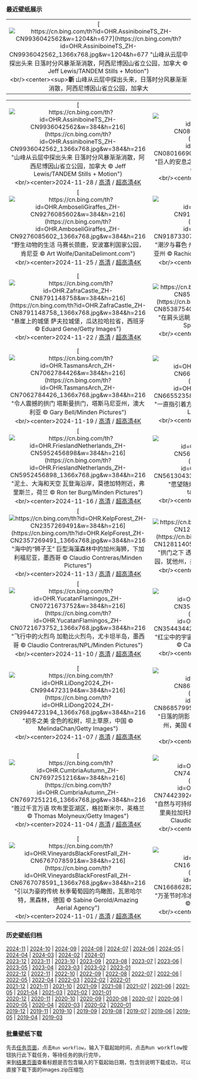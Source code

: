### 最近壁纸展示
||
|:---:|
|[![https://cn.bing.com/th?id=OHR.AssiniboineTS_ZH-CN9936042562&w=1204&h=677](https://cn.bing.com/th?id=OHR.AssiniboineTS_ZH-CN9936042562_1366x768.jpg&w=1204&h=677 "山峰从云层中探出头来&#10;日落时分风暴渐渐消散，阿西尼博因山省立公园，加拿大&#10;© Jeff Lewis/TANDEM Stills + Motion")](https://cn.bing.com/search?q=%e9%98%bf%e8%a5%bf%e5%b0%bc%e5%8d%9a%e5%9b%a0%e5%b1%b1%e7%9c%81%e7%ab%8b%e5%85%ac%e5%9b%ad&form=hpcapt&mkt=zh-cn&filters=HpDate:"20241127_1600")<br/><center><sup>**新**</sup>&nbsp;山峰从云层中探出头来，日落时分风暴渐渐消散，阿西尼博因山省立公园，加拿大<center/>|

||||
|:---:|:---:|:---:|
|[![https://cn.bing.com/th?id=OHR.AssiniboineTS_ZH-CN9936042562&w=384&h=216](https://cn.bing.com/th?id=OHR.AssiniboineTS_ZH-CN9936042562_1366x768.jpg&w=384&h=216 "山峰从云层中探出头来&#10;日落时分风暴渐渐消散，阿西尼博因山省立公园，加拿大&#10;© Jeff Lewis/TANDEM Stills + Motion")](https://cn.bing.com/search?q=%e9%98%bf%e8%a5%bf%e5%b0%bc%e5%8d%9a%e5%9b%a0%e5%b1%b1%e7%9c%81%e7%ab%8b%e5%85%ac%e5%9b%ad&form=hpcapt&mkt=zh-cn&filters=HpDate:"20241127_1600")<br/><center>2024-11-28 / [高清](https://cn.bing.com/th?id=OHR.AssiniboineTS_ZH-CN9936042562_1920x1200.jpg&w=1920&h=1200) / [超高清4K](https://cn.bing.com/th?id=OHR.AssiniboineTS_ZH-CN9936042562_UHD.jpg&w=3840&h=2160)<center/>|[![https://cn.bing.com/th?id=OHR.SemoisRiver_ZH-CN0801669014&w=384&h=216](https://cn.bing.com/th?id=OHR.SemoisRiver_ZH-CN0801669014_1366x768.jpg&w=384&h=216 "巨人的安息之地&#10;秋天的巨人之墓，布永市，比利时&#10;© David Briard/Getty")](https://cn.bing.com/search?q=%e6%af%94%e5%88%a9%e6%97%b6%e5%b8%83%e6%b0%b8%e5%b8%82&form=hpcapt&mkt=zh-cn&filters=HpDate:"20241126_1600")<br/><center>2024-11-27 / [高清](https://cn.bing.com/th?id=OHR.SemoisRiver_ZH-CN0801669014_1920x1200.jpg&w=1920&h=1200) / [超高清4K](https://cn.bing.com/th?id=OHR.SemoisRiver_ZH-CN0801669014_UHD.jpg&w=3840&h=2160)<center/>|[![https://cn.bing.com/th?id=OHR.TrulliGrove_ZH-CN9519400567&w=384&h=216](https://cn.bing.com/th?id=OHR.TrulliGrove_ZH-CN9519400567_1366x768.jpg&w=384&h=216 "有数百年历史的橄榄树&#10;橄榄树林，伊特里亚山谷，普利亚，意大利&#10;© Massimo Santi/Shutterstock")](https://cn.bing.com/search?q=%e4%b8%96%e7%95%8c%e6%a9%84%e6%a6%84%e6%a0%91%e6%97%a5&form=hpcapt&mkt=zh-cn&filters=HpDate:"20241125_1600")<br/><center>2024-11-26 / [高清](https://cn.bing.com/th?id=OHR.TrulliGrove_ZH-CN9519400567_1920x1200.jpg&w=1920&h=1200) / [超高清4K](https://cn.bing.com/th?id=OHR.TrulliGrove_ZH-CN9519400567_UHD.jpg&w=3840&h=2160)<center/>|
|[![https://cn.bing.com/th?id=OHR.AmboseliGiraffes_ZH-CN9276085602&w=384&h=216](https://cn.bing.com/th?id=OHR.AmboseliGiraffes_ZH-CN9276085602_1366x768.jpg&w=384&h=216 "野生动物的生活&#10;马赛长颈鹿，安波塞利国家公园，肯尼亚&#10;© Art Wolfe/DanitaDelimont.com")](https://cn.bing.com/search?q=%e8%82%af%e5%b0%bc%e4%ba%9a%e5%ae%89%e5%8d%9a%e5%a1%9e%e5%88%a9%e5%9b%bd%e5%ae%b6%e5%85%ac%e5%9b%ad&form=hpcapt&mkt=zh-cn&filters=HpDate:"20241124_1600")<br/><center>2024-11-25 / [高清](https://cn.bing.com/th?id=OHR.AmboseliGiraffes_ZH-CN9276085602_1920x1200.jpg&w=1920&h=1200) / [超高清4K](https://cn.bing.com/th?id=OHR.AmboseliGiraffes_ZH-CN9276085602_UHD.jpg&w=3840&h=2160)<center/>|[![https://cn.bing.com/th?id=OHR.SonomaCoast_ZH-CN9187330701&w=384&h=216](https://cn.bing.com/th?id=OHR.SonomaCoast_ZH-CN9187330701_1366x768.jpg&w=384&h=216 "潮汐与暮色&#10;州立公园，索诺玛海岸，美国加利福尼亚州&#10;© Rachid Dahnoun/Tandem Stills + Motion")](https://cn.bing.com/search?q=%e7%b4%a2%e8%af%ba%e9%a9%ac%e6%b5%b7%e5%b2%b8%e5%b7%9e%e7%ab%8b%e5%85%ac%e5%9b%ad&form=hpcapt&mkt=zh-cn&filters=HpDate:"20241123_1600")<br/><center>2024-11-24 / [高清](https://cn.bing.com/th?id=OHR.SonomaCoast_ZH-CN9187330701_1920x1200.jpg&w=1920&h=1200) / [超高清4K](https://cn.bing.com/th?id=OHR.SonomaCoast_ZH-CN9187330701_UHD.jpg&w=3840&h=2160)<center/>|[![https://cn.bing.com/th?id=OHR.FibonacciAloe_ZH-CN8974137481&w=384&h=216](https://cn.bing.com/th?id=OHR.FibonacciAloe_ZH-CN8974137481_1366x768.jpg&w=384&h=216 "大自然的密码&#10;多叶芦荟，袋鼠岛，澳大利亚&#10;© Michael Melford/Alamy")](https://cn.bing.com/search?q=%e6%96%90%e6%b3%a2%e9%82%a3%e5%a5%91%e7%ba%aa%e5%bf%b5%e6%97%a5&form=hpcapt&mkt=zh-cn&filters=HpDate:"20241122_1600")<br/><center>2024-11-23 / [高清](https://cn.bing.com/th?id=OHR.FibonacciAloe_ZH-CN8974137481_1920x1200.jpg&w=1920&h=1200) / [超高清4K](https://cn.bing.com/th?id=OHR.FibonacciAloe_ZH-CN8974137481_UHD.jpg&w=3840&h=2160)<center/>|
|[![https://cn.bing.com/th?id=OHR.ZafraCastle_ZH-CN8791148758&w=384&h=216](https://cn.bing.com/th?id=OHR.ZafraCastle_ZH-CN8791148758_1366x768.jpg&w=384&h=216 "悬崖上的城堡&#10;萨夫拉城堡，瓜达拉哈拉省，西班牙&#10;© Eduard Gene/Getty Images")](https://cn.bing.com/search?q=%e6%8b%89%e8%90%a8%e5%a4%ab%e6%8b%89%e5%9f%8e%e5%a0%a1&form=hpcapt&mkt=zh-cn&filters=HpDate:"20241121_1600")<br/><center>2024-11-22 / [高清](https://cn.bing.com/th?id=OHR.ZafraCastle_ZH-CN8791148758_1920x1200.jpg&w=1920&h=1200) / [超高清4K](https://cn.bing.com/th?id=OHR.ZafraCastle_ZH-CN8791148758_UHD.jpg&w=3840&h=2160)<center/>|[![https://cn.bing.com/th?id=OHR.LionCubs_ZH-CN8538754038&w=384&h=216](https://cn.bing.com/th?id=OHR.LionCubs_ZH-CN8538754038_1366x768.jpg&w=384&h=216 "在肩头远眺&#10;日出时的两只小狮子，南非&#10;© Ruan Springorum/Getty Images")](https://cn.bing.com/search?q=%e7%8b%ae%e5%ad%90&form=hpcapt&mkt=zh-cn&filters=HpDate:"20241120_1600")<br/><center>2024-11-21 / [高清](https://cn.bing.com/th?id=OHR.LionCubs_ZH-CN8538754038_1920x1200.jpg&w=1920&h=1200) / [超高清4K](https://cn.bing.com/th?id=OHR.LionCubs_ZH-CN8538754038_UHD.jpg&w=3840&h=2160)<center/>|[![https://cn.bing.com/th?id=OHR.PontBordeaux_ZH-CN7656263575&w=384&h=216](https://cn.bing.com/th?id=OHR.PontBordeaux_ZH-CN7656263575_1366x768.jpg&w=384&h=216 "加龙河上的历史通道&#10;皮埃尔桥，波尔多，法国&#10;© SergiyN/Getty Images")](https://cn.bing.com/search?q=%e6%b3%a2%e5%b0%94%e5%a4%9a%e7%9a%ae%e5%9f%83%e5%b0%94%e6%a1%a5&form=hpcapt&mkt=zh-cn&filters=HpDate:"20241119_1600")<br/><center>2024-11-20 / [高清](https://cn.bing.com/th?id=OHR.PontBordeaux_ZH-CN7656263575_1920x1200.jpg&w=1920&h=1200) / [超高清4K](https://cn.bing.com/th?id=OHR.PontBordeaux_ZH-CN7656263575_UHD.jpg&w=3840&h=2160)<center/>|
|[![https://cn.bing.com/th?id=OHR.TasmansArch_ZH-CN7062784426&w=384&h=216](https://cn.bing.com/th?id=OHR.TasmansArch_ZH-CN7062784426_1366x768.jpg&w=384&h=216 "令人震撼的拱门&#10;塔斯曼拱门，塔斯马尼亚州，澳大利亚&#10;© Gary Bell/Minden Pictures")](https://cn.bing.com/search?q=%e5%a1%94%e6%96%af%e9%a9%ac%e5%b0%bc%e4%ba%9a%e6%b4%b2&form=hpcapt&mkt=zh-cn&filters=HpDate:"20241118_1600")<br/><center>2024-11-19 / [高清](https://cn.bing.com/th?id=OHR.TasmansArch_ZH-CN7062784426_1920x1200.jpg&w=1920&h=1200) / [超高清4K](https://cn.bing.com/th?id=OHR.TasmansArch_ZH-CN7062784426_UHD.jpg&w=3840&h=2160)<center/>|[![https://cn.bing.com/th?id=OHR.PorthcawlLighthouse_ZH-CN6655235820&w=384&h=216](https://cn.bing.com/th?id=OHR.PorthcawlLighthouse_ZH-CN6655235820_1366x768.jpg&w=384&h=216 "一直指引着方向&#10;波斯考尔灯塔，南威尔士，英国&#10;© Leighton Collins/Alamy")](https://cn.bing.com/search?q=%e5%a8%81%e5%b0%94%e5%a3%ab%e6%b3%a2%e6%96%af%e8%80%83%e5%b0%94%e7%81%af%e5%a1%94&form=hpcapt&mkt=zh-cn&filters=HpDate:"20241117_1600")<br/><center>2024-11-18 / [高清](https://cn.bing.com/th?id=OHR.PorthcawlLighthouse_ZH-CN6655235820_1920x1200.jpg&w=1920&h=1200) / [超高清4K](https://cn.bing.com/th?id=OHR.PorthcawlLighthouse_ZH-CN6655235820_UHD.jpg&w=3840&h=2160)<center/>|[![https://cn.bing.com/th?id=OHR.RedStag_ZH-CN6403546321&w=384&h=216](https://cn.bing.com/th?id=OHR.RedStag_ZH-CN6403546321_1366x768.jpg&w=384&h=216 "苏格兰高地的马鹿&#10;加里东林中的马鹿，阿夫力谷，苏格兰高地&#10;© Terry Whittaker/Alamy")](https://cn.bing.com/search?q=%e9%a9%ac%e9%b9%bf&form=hpcapt&mkt=zh-cn&filters=HpDate:"20241116_1600")<br/><center>2024-11-17 / [高清](https://cn.bing.com/th?id=OHR.RedStag_ZH-CN6403546321_1920x1200.jpg&w=1920&h=1200) / [超高清4K](https://cn.bing.com/th?id=OHR.RedStag_ZH-CN6403546321_UHD.jpg&w=3840&h=2160)<center/>|
|[![https://cn.bing.com/th?id=OHR.FrieslandNetherlands_ZH-CN5952456898&w=384&h=216](https://cn.bing.com/th?id=OHR.FrieslandNetherlands_ZH-CN5952456898_1366x768.jpg&w=384&h=216 "泥土、大海和天空&#10;瓦登海沿岸，莫德加特附近，弗里斯兰，荷兰&#10;© Ron ter Burg/Minden Pictures")](https://cn.bing.com/search?q=%e7%93%a6%e7%99%bb%e6%b5%b7&form=hpcapt&mkt=zh-cn&filters=HpDate:"20241115_1600")<br/><center>2024-11-16 / [高清](https://cn.bing.com/th?id=OHR.FrieslandNetherlands_ZH-CN5952456898_1920x1200.jpg&w=1920&h=1200) / [超高清4K](https://cn.bing.com/th?id=OHR.FrieslandNetherlands_ZH-CN5952456898_UHD.jpg&w=3840&h=2160)<center/>|[![https://cn.bing.com/th?id=OHR.YiPengLanterns_ZH-CN5613043353&w=384&h=216](https://cn.bing.com/th?id=OHR.YiPengLanterns_ZH-CN5613043353_1366x768.jpg&w=384&h=216 "愿望随灯起飞&#10;义蓬灯节 ，清迈，泰国&#10;© tampatra/Getty Images")](https://cn.bing.com/search?q=%e6%b3%b0%e5%9b%bd%e6%b8%85%e8%bf%88&form=hpcapt&mkt=zh-cn&filters=HpDate:"20241114_1600")<br/><center>2024-11-15 / [高清](https://cn.bing.com/th?id=OHR.YiPengLanterns_ZH-CN5613043353_1920x1200.jpg&w=1920&h=1200) / [超高清4K](https://cn.bing.com/th?id=OHR.YiPengLanterns_ZH-CN5613043353_UHD.jpg&w=3840&h=2160)<center/>|[![https://cn.bing.com/th?id=OHR.ManarolaItaly_ZH-CN2837915120&w=384&h=216](https://cn.bing.com/th?id=OHR.ManarolaItaly_ZH-CN2837915120_1366x768.jpg&w=384&h=216 "悬崖边的故事&#10;马纳罗拉，五渔村国家公园，利古里亚，意大利&#10;© John_Silver/Shutterstock")](https://cn.bing.com/search?q=%e9%a9%ac%e7%ba%b3%e7%bd%97%e6%8b%89&form=hpcapt&mkt=zh-cn&filters=HpDate:"20241113_1600")<br/><center>2024-11-14 / [高清](https://cn.bing.com/th?id=OHR.ManarolaItaly_ZH-CN2837915120_1920x1200.jpg&w=1920&h=1200) / [超高清4K](https://cn.bing.com/th?id=OHR.ManarolaItaly_ZH-CN2837915120_UHD.jpg&w=3840&h=2160)<center/>|
|[![https://cn.bing.com/th?id=OHR.KelpForest_ZH-CN2357269491&w=384&h=216](https://cn.bing.com/th?id=OHR.KelpForest_ZH-CN2357269491_1366x768.jpg&w=384&h=216 "海中的“狮子王”&#10;巨型海藻森林中的加州海狮，下加利福尼亚，墨西哥&#10;© Claudio Contreras/Minden Pictures")](https://cn.bing.com/search?q=%e6%b5%b7%e7%8b%ae&form=hpcapt&mkt=zh-cn&filters=HpDate:"20241112_1600")<br/><center>2024-11-13 / [高清](https://cn.bing.com/th?id=OHR.KelpForest_ZH-CN2357269491_1920x1200.jpg&w=1920&h=1200) / [超高清4K](https://cn.bing.com/th?id=OHR.KelpForest_ZH-CN2357269491_UHD.jpg&w=3840&h=2160)<center/>|[![https://cn.bing.com/th?id=OHR.CoveArch_ZH-CN1281140578&w=384&h=216](https://cn.bing.com/th?id=OHR.CoveArch_ZH-CN1281140578_1366x768.jpg&w=384&h=216 "拱门之下&#10;透过海湾拱门看到双拱门，拱门国家公园，犹他州，美国&#10;© Jeff Foott/Minden Pictures")](https://cn.bing.com/search?q=%e7%8a%b9%e4%bb%96%e5%b7%9e%e6%8b%b1%e9%97%a8%e5%9b%bd%e5%ae%b6%e5%85%ac%e5%9b%ad&form=hpcapt&mkt=zh-cn&filters=HpDate:"20241111_1600")<br/><center>2024-11-12 / [高清](https://cn.bing.com/th?id=OHR.CoveArch_ZH-CN1281140578_1920x1200.jpg&w=1920&h=1200) / [超高清4K](https://cn.bing.com/th?id=OHR.CoveArch_ZH-CN1281140578_UHD.jpg&w=3840&h=2160)<center/>|[![https://cn.bing.com/th?id=OHR.Banff24_ZH-CN1156176817&w=384&h=216](https://cn.bing.com/th?id=OHR.Banff24_ZH-CN1156176817_1366x768.jpg&w=384&h=216 "旷野里的第一片雪花&#10;班夫国家公园的日落，阿尔伯塔省，加拿大&#10;© fywPhoto 云卷云舒/Getty Images")](https://cn.bing.com/search?q=%e7%8f%ad%e5%a4%ab%e5%9b%bd%e5%ae%b6%e5%85%ac%e5%9b%ad&form=hpcapt&mkt=zh-cn&filters=HpDate:"20241110_1600")<br/><center>2024-11-11 / [高清](https://cn.bing.com/th?id=OHR.Banff24_ZH-CN1156176817_1920x1200.jpg&w=1920&h=1200) / [超高清4K](https://cn.bing.com/th?id=OHR.Banff24_ZH-CN1156176817_UHD.jpg&w=3840&h=2160)<center/>|
|[![https://cn.bing.com/th?id=OHR.YucatanFlamingos_ZH-CN0721673752&w=384&h=216](https://cn.bing.com/th?id=OHR.YucatanFlamingos_ZH-CN0721673752_1366x768.jpg&w=384&h=216 "飞行中的火烈鸟&#10;加勒比火烈鸟，尤卡坦半岛，墨西哥&#10;© Claudio Contreras/NPL/Minden Pictures")](https://cn.bing.com/search?q=%e5%8a%a0%e5%8b%92%e6%af%94%e7%81%ab%e7%83%88%e9%b8%9f&form=hpcapt&mkt=zh-cn&filters=HpDate:"20241109_1600")<br/><center>2024-11-10 / [高清](https://cn.bing.com/th?id=OHR.YucatanFlamingos_ZH-CN0721673752_1920x1200.jpg&w=1920&h=1200) / [超高清4K](https://cn.bing.com/th?id=OHR.YucatanFlamingos_ZH-CN0721673752_UHD.jpg&w=3840&h=2160)<center/>|[![https://cn.bing.com/th?id=OHR.MoroccoMilkyWay_ZH-CN3544344290&w=384&h=216](https://cn.bing.com/th?id=OHR.MoroccoMilkyWay_ZH-CN3544344290_1366x768.jpg&w=384&h=216 "红尘中的宇宙美景&#10;银河，阿伊特本哈杜杜，摩洛哥&#10;© Cavan Images/Getty Images")](https://cn.bing.com/search?q=%e9%98%bf%e4%bc%8a%e7%89%b9%e6%9c%ac%e5%93%88%e6%9d%9c%e6%9d%9c&form=hpcapt&mkt=zh-cn&filters=HpDate:"20241108_1600")<br/><center>2024-11-09 / [高清](https://cn.bing.com/th?id=OHR.MoroccoMilkyWay_ZH-CN3544344290_1920x1200.jpg&w=1920&h=1200) / [超高清4K](https://cn.bing.com/th?id=OHR.MoroccoMilkyWay_ZH-CN3544344290_UHD.jpg&w=3840&h=2160)<center/>|[![https://cn.bing.com/th?id=OHR.GlacialRivers_ZH-CN0260507556&w=384&h=216](https://cn.bing.com/th?id=OHR.GlacialRivers_ZH-CN0260507556_1366x768.jpg&w=384&h=216 "来自冰与火之国&#10;冰岛冰川河流鸟瞰图&#10;© rybarmarekk/Shutterstock")](https://cn.bing.com/search?q=%e5%86%b0%e5%b2%9b%e5%86%b0%e5%b7%9d%e6%b2%b3%e6%b5%81&form=hpcapt&mkt=zh-cn&filters=HpDate:"20241107_1600")<br/><center>2024-11-08 / [高清](https://cn.bing.com/th?id=OHR.GlacialRivers_ZH-CN0260507556_1920x1200.jpg&w=1920&h=1200) / [超高清4K](https://cn.bing.com/th?id=OHR.GlacialRivers_ZH-CN0260507556_UHD.jpg&w=3840&h=2160)<center/>|
|[![https://cn.bing.com/th?id=OHR.LiDong2024_ZH-CN9944723194&w=384&h=216](https://cn.bing.com/th?id=OHR.LiDong2024_ZH-CN9944723194_1366x768.jpg&w=384&h=216 "初冬之美&#10;金色的松树，坝上草原，中国&#10;© MelindaChan/Getty Images")](https://cn.bing.com/search?q=%e5%86%85%e8%92%99%e5%8f%a4%e5%9d%9d%e4%b8%8a%e8%8d%89%e5%8e%9f&form=hpcapt&mkt=zh-cn&filters=HpDate:"20241106_1600")<br/><center>2024-11-07 / [高清](https://cn.bing.com/th?id=OHR.LiDong2024_ZH-CN9944723194_1920x1200.jpg&w=1920&h=1200) / [超高清4K](https://cn.bing.com/th?id=OHR.LiDong2024_ZH-CN9944723194_UHD.jpg&w=3840&h=2160)<center/>|[![https://cn.bing.com/th?id=OHR.ShiShiBeach_ZH-CN8685799566&w=384&h=216](https://cn.bing.com/th?id=OHR.ShiShiBeach_ZH-CN8685799566_1366x768.jpg&w=384&h=216 "日落的阴影&#10;奥林匹克国家公园石狮海滩，华盛顿州，美国&#10;© T.M. Schultze/TANDEM Stills + Motion")](https://cn.bing.com/search?q=%e5%a5%a5%e6%9e%97%e5%8c%b9%e5%85%8b%e5%9b%bd%e5%ae%b6%e5%85%ac%e5%9b%ad&form=hpcapt&mkt=zh-cn&filters=HpDate:"20241105_1600")<br/><center>2024-11-06 / [高清](https://cn.bing.com/th?id=OHR.ShiShiBeach_ZH-CN8685799566_1920x1200.jpg&w=1920&h=1200) / [超高清4K](https://cn.bing.com/th?id=OHR.ShiShiBeach_ZH-CN8685799566_UHD.jpg&w=3840&h=2160)<center/>|[![https://cn.bing.com/th?id=OHR.LencoisMaranhao_ZH-CN8194406488&w=384&h=216](https://cn.bing.com/th?id=OHR.LencoisMaranhao_ZH-CN8194406488_1366x768.jpg&w=384&h=216 "异世界之美&#10;马拉赫塞斯国家公园，马拉尼昂州,巴西&#10;© thanosquest/Shutterstock")](https://cn.bing.com/search?q=%e9%a9%ac%e6%8b%89%e8%b5%ab%e5%a1%9e%e6%96%af%e5%9b%bd%e5%ae%b6%e5%85%ac%e5%9b%ad&form=hpcapt&mkt=zh-cn&filters=HpDate:"20241104_1600")<br/><center>2024-11-05 / [高清](https://cn.bing.com/th?id=OHR.LencoisMaranhao_ZH-CN8194406488_1920x1200.jpg&w=1920&h=1200) / [超高清4K](https://cn.bing.com/th?id=OHR.LencoisMaranhao_ZH-CN8194406488_UHD.jpg&w=3840&h=2160)<center/>|
|[![https://cn.bing.com/th?id=OHR.CumbriaAutumn_ZH-CN7697251216&w=384&h=216](https://cn.bing.com/th?id=OHR.CumbriaAutumn_ZH-CN7697251216_1366x768.jpg&w=384&h=216 "胜过千言万语&#10;坎布里亚湖区，格拉斯米尔，英格兰&#10;© Thomas Molyneux/Getty Images")](https://cn.bing.com/search?q=%e6%a0%bc%e6%8b%89%e6%96%af%e7%b1%b3%e5%b0%94&form=hpcapt&mkt=zh-cn&filters=HpDate:"20241103_1600")<br/><center>2024-11-04 / [高清](https://cn.bing.com/th?id=OHR.CumbriaAutumn_ZH-CN7697251216_1920x1200.jpg&w=1920&h=1200) / [超高清4K](https://cn.bing.com/th?id=OHR.CumbriaAutumn_ZH-CN7697251216_UHD.jpg&w=3840&h=2160)<center/>|[![https://cn.bing.com/th?id=OHR.YucatanBiosphere_ZH-CN7442392453&w=384&h=216](https://cn.bing.com/th?id=OHR.YucatanBiosphere_ZH-CN7442392453_1366x768.jpg&w=384&h=216 "自然与可持续发展的结合&#10;巢中的加勒比火烈鸟蛋，里奥拉加托斯自然保护区，尤卡坦州，墨西哥&#10;© Claudio Contreras/Minden Pictures")](https://cn.bing.com/search?q=%e9%87%8c%e5%a5%a5%e6%8b%89%e5%8a%a0%e6%89%98%e6%96%af%e8%87%aa%e7%84%b6%e4%bf%9d%e6%8a%a4%e5%8c%ba&form=hpcapt&mkt=zh-cn&filters=HpDate:"20241102_1600")<br/><center>2024-11-03 / [高清](https://cn.bing.com/th?id=OHR.YucatanBiosphere_ZH-CN7442392453_1920x1200.jpg&w=1920&h=1200) / [超高清4K](https://cn.bing.com/th?id=OHR.YucatanBiosphere_ZH-CN7442392453_UHD.jpg&w=3840&h=2160)<center/>|[![https://cn.bing.com/th?id=OHR.BisonYellowstone_ZH-CN7320887379&w=384&h=216](https://cn.bing.com/th?id=OHR.BisonYellowstone_ZH-CN7320887379_1366x768.jpg&w=384&h=216 "从濒临灭绝到成为国家的象征&#10;黄石国家公园的美洲野牛，怀俄明州，美国&#10;© Ian Shive/TANDEM Stills + Motion")](https://cn.bing.com/search?q=%e7%be%8e%e5%9b%bd%e9%87%8e%e7%89%9b%e6%97%a5&form=hpcapt&mkt=zh-cn&filters=HpDate:"20241101_1600")<br/><center>2024-11-02 / [高清](https://cn.bing.com/th?id=OHR.BisonYellowstone_ZH-CN7320887379_1920x1200.jpg&w=1920&h=1200) / [超高清4K](https://cn.bing.com/th?id=OHR.BisonYellowstone_ZH-CN7320887379_UHD.jpg&w=3840&h=2160)<center/>|
|[![https://cn.bing.com/th?id=OHR.VineyardsBlackForestFall_ZH-CN6767078591&w=384&h=216](https://cn.bing.com/th?id=OHR.VineyardsBlackForestFall_ZH-CN6767078591_1366x768.jpg&w=384&h=216 "引以为豪的传统&#10;秋季葡萄园的鸟瞰图，瓦恩哈尔特，黑森林，德国&#10;© Sabine Gerold/Amazing Aerial Agency")](https://cn.bing.com/search?q=%e5%be%b7%e5%9b%bd%e9%bb%91%e6%a3%ae%e6%9e%97&form=hpcapt&mkt=zh-cn&filters=HpDate:"20241031_1600")<br/><center>2024-11-01 / [高清](https://cn.bing.com/th?id=OHR.VineyardsBlackForestFall_ZH-CN6767078591_1920x1200.jpg&w=1920&h=1200) / [超高清4K](https://cn.bing.com/th?id=OHR.VineyardsBlackForestFall_ZH-CN6767078591_UHD.jpg&w=3840&h=2160)<center/>|[![https://cn.bing.com/th?id=OHR.GargoyleParis_ZH-CN1668628241&w=384&h=216](https://cn.bing.com/th?id=OHR.GargoyleParis_ZH-CN1668628241_1366x768.jpg&w=384&h=216 "万圣节时冷冰冰的凝视&#10;巴黎圣母院的奇美拉，法国&#10;© scaliger/Getty Images")](https://cn.bing.com/search?q=%e4%b8%87%e5%9c%a3%e8%8a%82&form=hpcapt&mkt=zh-cn&filters=HpDate:"20241030_1600")<br/><center>2024-10-31 / [高清](https://cn.bing.com/th?id=OHR.GargoyleParis_ZH-CN1668628241_1920x1200.jpg&w=1920&h=1200) / [超高清4K](https://cn.bing.com/th?id=OHR.GargoyleParis_ZH-CN1668628241_UHD.jpg&w=3840&h=2160)<center/>|[![https://cn.bing.com/th?id=OHR.HauntedEdinburgh_ZH-CN1461834159&w=384&h=216](https://cn.bing.com/th?id=OHR.HauntedEdinburgh_ZH-CN1461834159_1366x768.jpg&w=384&h=216 "令人毛骨悚然的历史&#10;从苏格兰教堂墓地眺望爱丁堡城堡，英国&#10;© Chris Dorney/Alamy Stock Photo")](https://cn.bing.com/search?q=%e8%8b%8f%e6%a0%bc%e5%85%b0%e7%88%b1%e4%b8%81%e5%a0%a1%e5%9f%8e%e5%a0%a1&form=hpcapt&mkt=zh-cn&filters=HpDate:"20241029_1600")<br/><center>2024-10-30 / [高清](https://cn.bing.com/th?id=OHR.HauntedEdinburgh_ZH-CN1461834159_1920x1200.jpg&w=1920&h=1200) / [超高清4K](https://cn.bing.com/th?id=OHR.HauntedEdinburgh_ZH-CN1461834159_UHD.jpg&w=3840&h=2160)<center/>|


### 历史壁纸归档
[2024-11](views/2024/2024-11.md) | [2024-10](views/2024/2024-10.md) | [2024-09](views/2024/2024-09.md) | [2024-08](views/2024/2024-08.md) | [2024-07](views/2024/2024-07.md) | [2024-06](views/2024/2024-06.md) | [2024-05](views/2024/2024-05.md) | [2024-04](views/2024/2024-04.md) | [2024-03](views/2024/2024-03.md) | [2024-02](views/2024/2024-02.md) | [2024-01](views/2024/2024-01.md)  
[2023-12](views/2023/2023-12.md) | [2023-11](views/2023/2023-11.md) | [2023-10](views/2023/2023-10.md) | [2023-09](views/2023/2023-09.md) | [2023-08](views/2023/2023-08.md) | [2023-07](views/2023/2023-07.md) | [2023-06](views/2023/2023-06.md) | [2023-05](views/2023/2023-05.md) | [2023-04](views/2023/2023-04.md) | [2023-03](views/2023/2023-03.md) | [2023-02](views/2023/2023-02.md) | [2023-01](views/2023/2023-01.md)  
[2022-12](views/2022/2022-12.md) | [2022-11](views/2022/2022-11.md) | [2022-10](views/2022/2022-10.md) | [2022-09](views/2022/2022-09.md) | [2022-08](views/2022/2022-08.md) | [2022-07](views/2022/2022-07.md) | [2022-06](views/2022/2022-06.md) | [2022-05](views/2022/2022-05.md) | [2022-04](views/2022/2022-04.md) | [2022-03](views/2022/2022-03.md) | [2022-02](views/2022/2022-02.md) | [2022-01](views/2022/2022-01.md)  
[2021-12](views/2021/2021-12.md) | [2021-11](views/2021/2021-11.md) | [2021-10](views/2021/2021-10.md) | [2021-09](views/2021/2021-09.md) | [2021-08](views/2021/2021-08.md) | [2021-07](views/2021/2021-07.md) | [2021-06](views/2021/2021-06.md) | [2021-05](views/2021/2021-05.md) | [2021-04](views/2021/2021-04.md) | [2021-03](views/2021/2021-03.md) | [2021-02](views/2021/2021-02.md) | [2021-01](views/2021/2021-01.md)  
[2020-12](views/2020/2020-12.md) | [2020-11](views/2020/2020-11.md) | [2020-10](views/2020/2020-10.md) | [2020-09](views/2020/2020-09.md) | [2020-08](views/2020/2020-08.md) | [2020-07](views/2020/2020-07.md) | [2020-06](views/2020/2020-06.md) | [2020-05](views/2020/2020-05.md) | [2020-04](views/2020/2020-04.md) | [2020-03](views/2020/2020-03.md) | [2020-02](views/2020/2020-02.md) | [2020-01](views/2020/2020-01.md)  
[2019-12](views/2019/2019-12.md) | [2019-11](views/2019/2019-11.md) | [2019-10](views/2019/2019-10.md) | [2019-09](views/2019/2019-09.md) | [2019-08](views/2019/2019-08.md) | [2019-07](views/2019/2019-07.md) | [2019-06](views/2019/2019-06.md) | [2019-05](views/2019/2019-05.md) | [2019-04](views/2019/2019-04.md) | [2019-03](views/2019/2019-03.md)


### 批量壁纸下载
先去[任务页面](https://github.com/wefashe/image-save/actions/workflows/mydown.yml)，点击`Run workflow`，输入下载起始时间，点击<kbd>Run workflow</kbd>按钮执行此下载任务，等待任务的执行完毕，  
来到[结果页面](https://github.com/wefashe/image-save/releases/tag/down_zip_tag)查看标题是否包含输入的下载起始日期，包含则说明下载成功，可以直接下载下面的images.zip压缩包  
